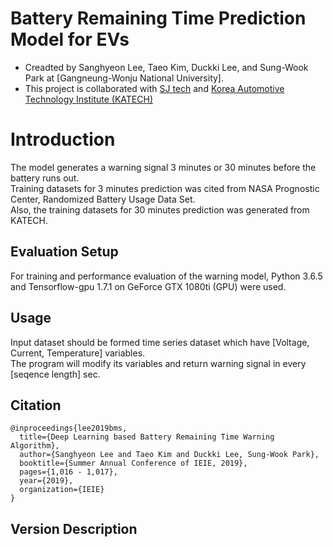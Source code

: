 # Battery Remaining Time Prediction Model for EVs

* Creadted by Sanghyeon Lee, Taeo Kim, Duckki Lee, and Sung-Wook Park at [Gangneung-Wonju National University].
* This project is collaborated with [SJ tech](http://sjseal.com/) and [Korea Automotive Technology Institute (KATECH)](http://www.katech.re.kr/english/index.asp)

# Introduction
The model generates a warning signal 3 minutes or 30 minutes before the battery runs out.\
Training datasets for 3 minutes prediction was cited from NASA Prognostic Center, Randomized Battery Usage Data Set.\
Also, the training datasets for 30 minutes prediction was generated from KATECH.

## Evaluation Setup
For training and performance evaluation of the warning model, Python 3.6.5 and Tensorflow-gpu 1.7.1 on GeForce GTX 1080ti (GPU) were used.

## Usage
Input dataset should be formed time series dataset which have [Voltage, Current, Temperature] variables.\
The program will modify its variables and return warning signal in every [seqence length] sec.

## Citation
```
@inproceedings{lee2019bms,
  title={Deep Learning based Battery Remaining Time Warning Algorithm},
  author={Sanghyeon Lee and Taeo Kim and Duckki Lee, Sung-Wook Park},
  booktitle={Summer Annual Conference of IEIE, 2019},
  pages={1,016 - 1,017},
  year={2019},
  organization={IEIE}
}
```

## Version Description

